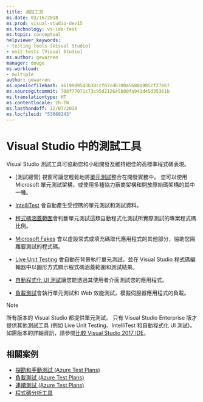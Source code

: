 ```yaml
---
title: 測試工具
ms.date: 03/16/2018
ms.prod: visual-studio-dev15
ms.technology: vs-ide-test
ms.topic: conceptual
helpviewer_keywords:
- testing tools [Visual Studio]
- unit tests [Visual Studio]
ms.author: gewarren
manager: douge
ms.workload:
- multiple
author: gewarren
ms.openlocfilehash: a619989543b30ccf07cdb300a5688a985cf27eb7
ms.sourcegitcommit: 708f77071c73c95d212645b00fa943d45d35361b
ms.translationtype: HT
ms.contentlocale: zh-TW
ms.lasthandoff: 12/07/2018
ms.locfileid: "53068243"
---
```

# <a name="testing-tools-in-visual-studio"></a>Visual Studio 中的測試工具

Visual Studio 測試工具可協助您和小組開發及維持絕佳的高標準程式碼表現。

- [測試總管] 視窗可讓您輕鬆地將[單元測試](../test/unit-test-your-code.md)整合在開發實務中。 您可以使用 Microsoft 單元測試架構，或使用多種協力廠商架構和開放原始碼架構的其中一種。

- [IntelliTest](../test/generate-unit-tests-for-your-code-with-intellitest.md) 會自動產生受控碼的單元測試和測試資料。

- [程式碼涵蓋範圍](../test/using-code-coverage-to-determine-how-much-code-is-being-tested.md)會判斷單元測試這類自動程式化測試所實際測試的專案程式碼比例。

- [Microsoft Fakes](../test/isolating-code-under-test-with-microsoft-fakes.md) 會以虛設常式或填充碼取代應用程式的其他部分，協助您隔離要測試的程式碼。

- [Live Unit Testing](../test/live-unit-testing.md) 會自動在背景執行單元測試，並在 Visual Studio 程式碼編輯器中以圖形方式顯示程式碼涵蓋範圍和測試結果。

- [自動程式化 UI 測試](../test/use-ui-automation-to-test-your-code.md)讓您能透過其使用者介面測試您的應用程式。

- [負載測試](../test/quickstart-create-a-load-test-project.md)會執行單元測試和 Web 效能測試，模擬伺服器應用程式的負載。

> [!NOTE]
> 所有版本的 Visual Studio 都提供單元測試。 只有 Visual Studio Enterprise 版才提供其他測試工具 (例如 Live Unit Testing、IntelliTest 和自動程式化 UI 測試)。 如需版本的詳細資訊，請參閱[比較 Visual Studio 2017 IDE](https://visualstudio.microsoft.com/vs/compare/)。

## <a name="related-scenarios"></a>相關案例

* [探勘和手動測試 (Azure Test Plans)](/azure/devops/test/index?view=vsts)
* [負載測試 (Azure Test Plans)](/azure/devops/test/load-test/index?view=vsts)
* [連續測試 (Azure Test Plans)](/azure/devops/pipelines/test/getting-started-with-continuous-testing?view=vsts)
* [程式碼分析工具](../code-quality/analyzing-application-quality-by-using-code-analysis-tools.md)
